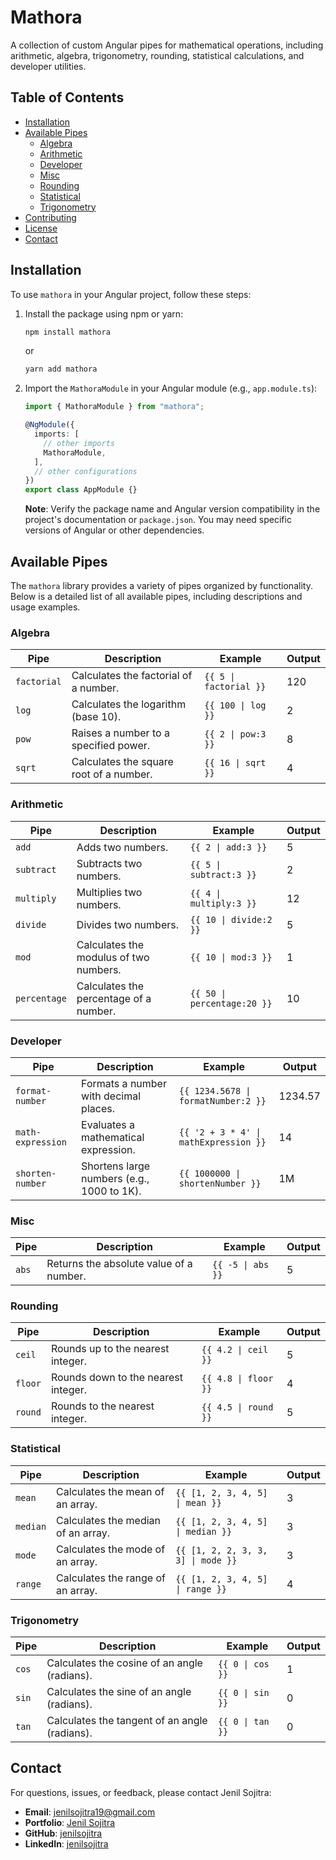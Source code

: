 # Mathora

A collection of custom Angular pipes for mathematical operations, including arithmetic, algebra, trigonometry, rounding, statistical calculations, and developer utilities.

## Table of Contents

- [Installation](#installation)
- [Available Pipes](#available-pipes)
  - [Algebra](#algebra)
  - [Arithmetic](#arithmetic)
  - [Developer](#developer)
  - [Misc](#misc)
  - [Rounding](#rounding)
  - [Statistical](#statistical)
  - [Trigonometry](#trigonometry)
- [Contributing](#contributing)
- [License](#license)
- [Contact](#contact)

## Installation

To use `mathora` in your Angular project, follow these steps:

1. Install the package using npm or yarn:

   ```bash
   npm install mathora
   ```

   or

   ```bash
   yarn add mathora
   ```

2. Import the `MathoraModule` in your Angular module (e.g., `app.module.ts`):

   ```typescript
   import { MathoraModule } from "mathora";

   @NgModule({
     imports: [
       // other imports
       MathoraModule,
     ],
     // other configurations
   })
   export class AppModule {}
   ```

   **Note**: Verify the package name and Angular version compatibility in the project's documentation or `package.json`. You may need specific versions of Angular or other dependencies.

## Available Pipes

The `mathora` library provides a variety of pipes organized by functionality. Below is a detailed list of all available pipes, including descriptions and usage examples.

### Algebra

| Pipe        | Description                             | Example                | Output |
| ----------- | --------------------------------------- | ---------------------- | ------ |
| `factorial` | Calculates the factorial of a number.   | `{{ 5 \| factorial }}` | 120    |
| `log`       | Calculates the logarithm (base 10).     | `{{ 100 \| log }}`     | 2      |
| `pow`       | Raises a number to a specified power.   | `{{ 2 \| pow:3 }}`     | 8      |
| `sqrt`      | Calculates the square root of a number. | `{{ 16 \| sqrt }}`     | 4      |

### Arithmetic

| Pipe         | Description                            | Example                     | Output |
| ------------ | -------------------------------------- | --------------------------- | ------ |
| `add`        | Adds two numbers.                      | `{{ 2 \| add:3 }}`          | 5      |
| `subtract`   | Subtracts two numbers.                 | `{{ 5 \| subtract:3 }}`     | 2      |
| `multiply`   | Multiplies two numbers.                | `{{ 4 \| multiply:3 }}`     | 12     |
| `divide`     | Divides two numbers.                   | `{{ 10 \| divide:2 }}`      | 5      |
| `mod`        | Calculates the modulus of two numbers. | `{{ 10 \| mod:3 }}`         | 1      |
| `percentage` | Calculates the percentage of a number. | `{{ 50 \| percentage:20 }}` | 10     |

### Developer

| Pipe              | Description                                | Example                               | Output  |
| ----------------- | ------------------------------------------ | ------------------------------------- | ------- |
| `format-number`   | Formats a number with decimal places.      | `{{ 1234.5678 \| formatNumber:2 }}`   | 1234.57 |
| `math-expression` | Evaluates a mathematical expression.       | `{{ '2 + 3 * 4' \| mathExpression }}` | 14      |
| `shorten-number`  | Shortens large numbers (e.g., 1000 to 1K). | `{{ 1000000 \| shortenNumber }}`      | 1M      |

### Misc

| Pipe  | Description                             | Example           | Output |
| ----- | --------------------------------------- | ----------------- | ------ |
| `abs` | Returns the absolute value of a number. | `{{ -5 \| abs }}` | 5      |

### Rounding

| Pipe    | Description                         | Example              | Output |
| ------- | ----------------------------------- | -------------------- | ------ |
| `ceil`  | Rounds up to the nearest integer.   | `{{ 4.2 \| ceil }}`  | 5      |
| `floor` | Rounds down to the nearest integer. | `{{ 4.8 \| floor }}` | 4      |
| `round` | Rounds to the nearest integer.      | `{{ 4.5 \| round }}` | 5      |

### Statistical

| Pipe     | Description                        | Example                            | Output |
| -------- | ---------------------------------- | ---------------------------------- | ------ |
| `mean`   | Calculates the mean of an array.   | `{{ [1, 2, 3, 4, 5] \| mean }}`    | 3      |
| `median` | Calculates the median of an array. | `{{ [1, 2, 3, 4, 5] \| median }}`  | 3      |
| `mode`   | Calculates the mode of an array.   | `{{ [1, 2, 2, 3, 3, 3] \| mode }}` | 3      |
| `range`  | Calculates the range of an array.  | `{{ [1, 2, 3, 4, 5] \| range }}`   | 4      |

### Trigonometry

| Pipe  | Description                                   | Example          | Output |
| ----- | --------------------------------------------- | ---------------- | ------ |
| `cos` | Calculates the cosine of an angle (radians).  | `{{ 0 \| cos }}` | 1      |
| `sin` | Calculates the sine of an angle (radians).    | `{{ 0 \| sin }}` | 0      |
| `tan` | Calculates the tangent of an angle (radians). | `{{ 0 \| tan }}` | 0      |

## Contact

For questions, issues, or feedback, please contact Jenil Sojitra:

- **Email**: [jenilsojitra19@gmail.com](mailto:jenilsojitra19@gmail.com)
- **Portfolio**: [Jenil Sojitra](https://jenilsojitra.vercel.app/)
- **GitHub**: [jenilsojitra](https://github.com/jenilsojitra)
- **LinkedIn**: [jenilsojitra](https://www.linkedin.com/in/jenilsojitra/)
